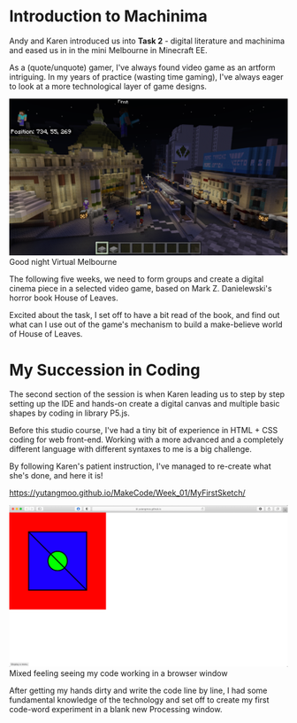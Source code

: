 # Introduction to Machinima

Andy and Karen introduced us into **Task 2** - digital literature and machinima and eased us in in the mini Melbourne in Minecraft EE.

As a (quote/unquote) gamer, I've always found video game as an artform intriguing. In my years of practice (wasting time gaming), I've always eager to look at a more technological layer of game designs. 

![Week1_MC_Yutang](https://github.com/YutangMoo/MakeCode/blob/master/Week_01/Images/Week1_MC_Yutang.jpg?raw=true)
Good night Virtual Melbourne

The following five weeks, we need to form groups and create a digital cinema piece in a selected video game, based on Mark Z. Danielewski's horror book House of Leaves. 

Excited about the task, I set off to have a bit read of the book, and find out what can I use out of the game's mechanism to build a make-believe world of House of Leaves.



# My Succession in Coding

The second section of the session is when Karen leading us to step by step setting up the IDE and hands-on create a digital canvas and multiple basic shapes by coding in library P5.js. 

Before this studio course, I've had a tiny bit of experience in HTML + CSS coding for web front-end. Working with a more advanced and a completely different language with different syntaxes to me is a big challenge.

By following Karen's patient instruction, I've managed to re-create what she's done, and here it is!

https://yutangmoo.github.io/MakeCode/Week_01/MyFirstSketch/ 

![Week1_Coding_Yutang](https://github.com/YutangMoo/MakeCode/blob/master/Week_01/Images/Week1_Coding_Yutang.png?raw=true)
Mixed feeling seeing my code working in a browser window

After getting my hands dirty and write the code line by line, I had some fundamental knowledge of the technology and set off to create my first code-word experiment in a blank new Processing window.
